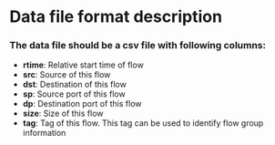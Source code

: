 # Data file format description

### The data file should be a csv file with following columns:
* **rtime**: Relative start time of flow
* **src**: Source of this flow
* **dst**: Destination of this flow
* **sp**: Source port of this flow
* **dp**: Destination port of this flow
* **size**: Size of this flow
* **tag**: Tag of this flow. This tag can be used to identify flow group information
